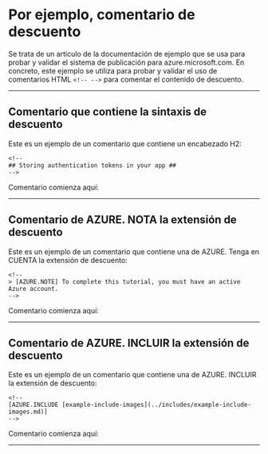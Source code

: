 <properties pageTitle="Ejemplo de documentación - comentario" metaKeywords="" description="Esto es un ejemplo de documento" services="" documentationCenter="" title="Documentation Example - Comment" solutions="" authors="" videoId="" scriptId="" />

# Por ejemplo, comentario de descuento #

Se trata de un artículo de la documentación de ejemplo que se usa para probar y validar el sistema de publicación para azure.microsoft.com. En concreto, este ejemplo se utiliza para probar y validar el uso de comentarios HTML ````<!-- -->```` para comentar el contenido de descuento.  

---
## Comentario que contiene la sintaxis de descuento ##

Este es un ejemplo de un comentario que contiene un encabezado H2:

````lang-html
<!--
## Storing authentication tokens in your app ##
-->
````

Comentario comienza aquí:
<!--
## Storing authentication tokens in your app ##
-->

---
## Comentario de AZURE. NOTA la extensión de descuento ##

Este es un ejemplo de un comentario que contiene una de AZURE. Tenga en CUENTA la extensión de descuento:

````lang-html
<!--
> [AZURE.NOTE] To complete this tutorial, you must have an active Azure account.
-->
````

Comentario comienza aquí:
<!--
> [AZURE.NOTE] To complete this tutorial, you must have an active Azure account.
-->


---
## Comentario de AZURE. INCLUIR la extensión de descuento ##

Este es un ejemplo de un comentario que contiene una de AZURE. INCLUIR la extensión de descuento:

````lang-html
<!--
[AZURE.INCLUDE [example-include-images](../includes/example-include-images.md)]
-->
````

Comentario comienza aquí:
<!--
[AZURE.INCLUDE [example-include-images](../includes/example-include-images.md)]
-->
---
